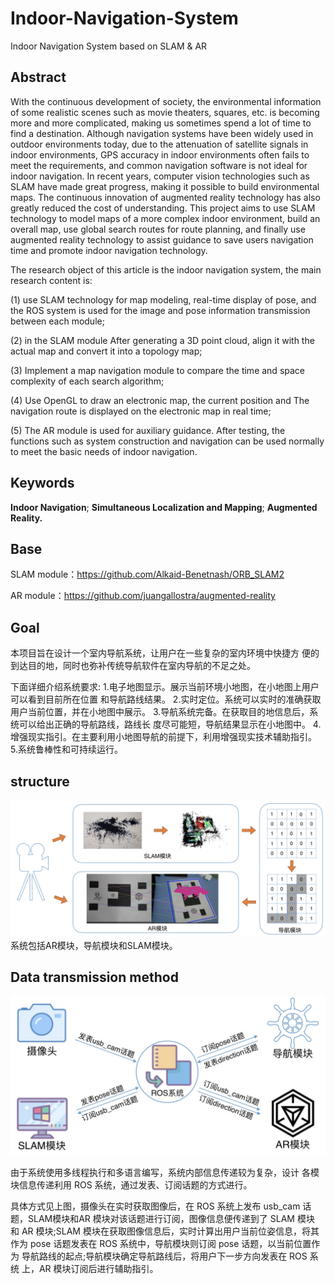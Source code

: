 # Indoor-Navigation-System
Indoor Navigation System based on SLAM &amp; AR
## Abstract
   With the continuous development of society, the environmental information of some realistic scenes such as movie theaters, squares, etc. is becoming more and more complicated, making us sometimes spend a lot of time to find a destination. Although navigation systems have been widely used in outdoor environments today, due to the attenuation of satellite signals in indoor environments, GPS accuracy in indoor environments often fails to meet the requirements, and common navigation software is not ideal for indoor navigation. In recent years, computer vision technologies such as SLAM have made great progress, making it possible to build environmental maps. The continuous innovation of augmented reality technology has also greatly reduced the cost of understanding. This project aims to use SLAM technology to model maps of a more complex indoor environment, build an overall map, use global search routes for route planning, and finally use augmented reality technology to assist guidance to save users navigation time and promote indoor navigation technology.


The research object of this article is the indoor navigation system, the main research content is: 

(1) use SLAM technology for map modeling, real-time display of pose, and the ROS system is used for the image and pose information transmission between each module;
 
(2) in the SLAM module After generating a 3D point cloud, align it with the actual map and convert it into a topology map;
 
(3) Implement a map navigation module to compare the time and space complexity of each search algorithm; 

(4) Use OpenGL to draw an electronic map, the current position and The navigation route is displayed on the electronic map in real time; 

(5) The AR module is used for auxiliary guidance. After testing, the functions such as system construction and navigation can be used normally to meet the basic needs of indoor navigation.
## Keywords
**Indoor Navigation**; **Simultaneous Localization and Mapping**; **Augmented Reality.**

## Base

SLAM module：https://github.com/Alkaid-Benetnash/ORB_SLAM2

AR module：https://github.com/juangallostra/augmented-reality

## Goal

本项目旨在设计一个室内导航系统，让用户在一些复杂的室内环境中快捷方 便的到达目的地，同时也弥补传统导航软件在室内导航的不足之处。

下面详细介绍系统要求: 
1.电子地图显示。展示当前环境小地图，在小地图上用户可以看到目前所在位置 和导航路线结果。
 2.实时定位。系统可以实时的准确获取用户当前位置，并在小地图中展示。
  3.导航系统完备。在获取目的地信息后，系统可以给出正确的导航路线，路线长 度尽可能短，导航结果显示在小地图中。 
  4.增强现实指引。在主要利用小地图导航的前提下，利用增强现实技术辅助指引。
   5.系统鲁棒性和可持续运行。

## structure

![架构](structure.jpg)
系统包括AR模块，导航模块和SLAM模块。
## Data transmission method
![各模块传递信息方式](ros.jpg)

由于系统使用多线程执行和多语言编写，系统内部信息传递较为复杂，设计 各模块信息传递利用 ROS 系统，通过发表、订阅话题的方式进行。

具体方式见上图，摄像头在实时获取图像后，在 ROS 系统上发布 usb_cam 话题，SLAM模块和AR 模块对该话题进行订阅，图像信息便传递到了 SLAM 模块 和 AR 模块;SLAM 模块在获取图像信息后，实时计算出用户当前位姿信息，将其 作为 pose 话题发表在 ROS 系统中，导航模块则订阅 pose 话题，以当前位置作为 导航路线的起点;导航模块确定导航路线后，将用户下一步方向发表在 ROS 系统 上，AR 模块订阅后进行辅助指引。

## 
